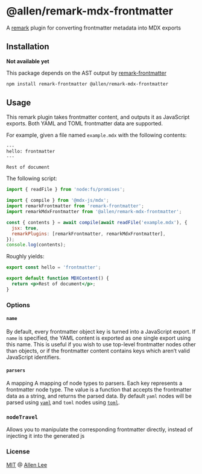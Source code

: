 # @allen/remark-mdx-frontmatter

A [remark](https://remark.js.org) plugin for converting frontmatter metadata into MDX exports

## Installation

**Not available yet**

This package depends on the AST output by
[remark-frontmatter](https://github.com/remarkjs/remark-frontmatter)

```sh
npm install remark-frontmatter @allen/remark-mdx-frontmatter
```

## Usage

This remark plugin takes frontmatter content, and outputs it as JavaScript exports. Both YAML and
TOML frontmatter data are supported.

For example, given a file named `example.mdx` with the following contents:

```mdx
---
hello: frontmatter
---

Rest of document
```

The following script:

```js
import { readFile } from 'node:fs/promises';

import { compile } from '@mdx-js/mdx';
import remarkFrontmatter from 'remark-frontmatter';
import remarkMdxFrontmatter from '@allen/remark-mdx-frontmatter';

const { contents } = await compile(await readFile('example.mdx'), {
  jsx: true,
  remarkPlugins: [remarkFrontmatter, remarkMdxFrontmatter],
});
console.log(contents);
```

Roughly yields:

```jsx
export const hello = 'frontmatter';

export default function MDXContent() {
  return <p>Rest of document</p>;
}
```

### Options

#### `name`

By default, every frontmatter object key is turned into a JavaScript export. If `name` is specified,
the YAML content is exported as one single export using this name. This is useful if you wish to use
top-level frontmatter nodes other than objects, or if the frontmatter content contains keys which
aren’t valid JavaScript identifiers.

#### `parsers`

A mapping A mapping of node types to parsers. Each key represents a frontmatter node type. The value
is a function that accepts the frontmatter data as a string, and returns the parsed data. By default
`yaml` nodes will be parsed using [`yaml`](https://github.com/eemeli/yaml) and `toml` nodes using
[`toml`](https://github.com/BinaryMuse/toml-node).

### `nodeTravel`

Allows you to manipulate the corresponding frontmatter directly, instead of injecting it into the generated js

### License

[MIT](LICENSE.md) @ [Allen Lee](https://github.com/cangSDARM)
